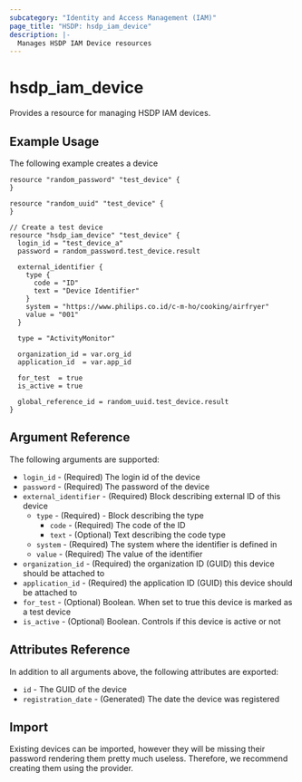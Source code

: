 ```yaml
---
subcategory: "Identity and Access Management (IAM)"
page_title: "HSDP: hsdp_iam_device"
description: |-
  Manages HSDP IAM Device resources
---
```


# hsdp_iam_device

Provides a resource for managing HSDP IAM devices.

## Example Usage

The following example creates a device

```hcl
resource "random_password" "test_device" {
}

resource "random_uuid" "test_device" {
}

// Create a test device
resource "hsdp_iam_device" "test_device" {
  login_id = "test_device_a"
  password = random_password.test_device.result
  
  external_identifier {
    type {
      code = "ID"
      text = "Device Identifier"
    }
    system = "https://www.philips.co.id/c-m-ho/cooking/airfryer"
    value = "001"
  }
  
  type = "ActivityMonitor"
  
  organization_id = var.org_id
  application_id  = var.app_id
  
  for_test  = true
  is_active = true
  
  global_reference_id = random_uuid.test_device.result
}
```

## Argument Reference

The following arguments are supported:

* `login_id` - (Required) The login id of the device
* `password` - (Required) The password of the device
* `external_identifier` - (Required) Block describing external ID of this device
  * `type` - (Required) - Block describing the type
    * `code` - (Required) The code of the ID
    * `text` - (Optional) Text describing the code type
  * `system` - (Required) The system where the identifier is defined in
  * `value` - (Required) The value of the identifier
* `organization_id` - (Required) the organization ID (GUID) this device should be attached to
* `application_id` - (Required) the application ID (GUID) this device should be attached to
* `for_test` - (Optional) Boolean. When set to true this device is marked as a test device
* `is_active` - (Optional) Boolean. Controls if this device is active or not

## Attributes Reference

In addition to all arguments above, the following attributes are exported:

* `id` - The GUID of the device
* `registration_date` - (Generated) The date the device was registered

## Import

Existing devices can be imported, however they will be missing their password rendering them pretty much useless.
Therefore, we recommend creating them using the provider.

